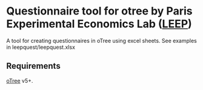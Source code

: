 # Questionnaire tool for otree by Paris Experimental Economics Lab ([LEEP](https://www.parisschoolofeconomics.eu/fr/recherche-academique/laboratoires/leep-laboratoire-d-economie-experimentale-de-paris/le-leep-laboratoire-d-economie-experimentale-de-paris/))

A tool for creating questionnaires in oTree using excel sheets. See examples in leepquest/leepquest.xlsx

## Requirements
[oTree](http://otree.org/) v5+.
